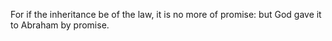 For if the inheritance be of the law, it is no more of promise: but God gave it to Abraham by promise.
